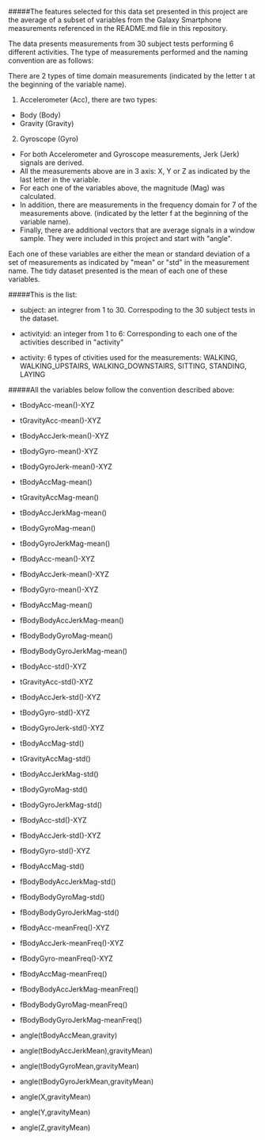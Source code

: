 #####The features selected for this data set presented in this project are the average of a subset of variables from the Galaxy Smartphone measurements referenced in the README.md file in this repository.

The data presents measurements from  30 subject tests performing 6 different activities. The type of measurements performed and the naming convention are as follows:

There are 2 types of time domain measurements (indicated by the letter t at the beginning of the variable name).

1. Accelerometer (Acc), there are two types:
  - Body (Body)
  - Gravity (Gravity)

2. Gyroscope (Gyro)

- For both Accelerometer and Gyroscope measurements, Jerk (Jerk) signals are derived.
- All the measurements above are in 3 axis: X, Y or Z as indicated by the last letter in the variable.
- For each one of the variables above, the magnitude (Mag) was calculated.
- In addition, there are measurements in the frequency domain for 7 of the measurements above. (indicated by the letter f at the beginning of the variable name).
- Finally, there are additional vectors that are average signals in a window sample. They were included in this project and start with "angle".

Each one of these variables are either the mean or standard deviation of a set of measurements as indicated by "mean" or "std" in the measurement name. The tidy dataset presented is the mean of each one of these variables.
 
#####This is the list:

- subject: an integrer from 1 to 30. Correspoding to the 30 subject tests in  the dataset.

- activityid: an integer from 1 to 6: Corresponding to each one of the activities described in "activity"

- activity: 6 types of ctivities used for the measurements: WALKING, WALKING_UPSTAIRS, WALKING_DOWNSTAIRS, SITTING, STANDING, LAYING

#####All the variables below follow the convention described above:

- tBodyAcc-mean()-XYZ

- tGravityAcc-mean()-XYZ

- tBodyAccJerk-mean()-XYZ

- tBodyGyro-mean()-XYZ

- tBodyGyroJerk-mean()-XYZ

- tBodyAccMag-mean()

- tGravityAccMag-mean()

- tBodyAccJerkMag-mean()

- tBodyGyroMag-mean()
 
- tBodyGyroJerkMag-mean()

- fBodyAcc-mean()-XYZ

- fBodyAccJerk-mean()-XYZ

- fBodyGyro-mean()-XYZ

- fBodyAccMag-mean()

- fBodyBodyAccJerkMag-mean()

- fBodyBodyGyroMag-mean()

- fBodyBodyGyroJerkMag-mean()

- tBodyAcc-std()-XYZ

- tGravityAcc-std()-XYZ

- tBodyAccJerk-std()-XYZ

- tBodyGyro-std()-XYZ

- tBodyGyroJerk-std()-XYZ

- tBodyAccMag-std()

- tGravityAccMag-std()

- tBodyAccJerkMag-std()

- tBodyGyroMag-std()

- tBodyGyroJerkMag-std()

- fBodyAcc-std()-XYZ

- fBodyAccJerk-std()-XYZ

- fBodyGyro-std()-XYZ

- fBodyAccMag-std()

- fBodyBodyAccJerkMag-std()

- fBodyBodyGyroMag-std()

- fBodyBodyGyroJerkMag-std()

- fBodyAcc-meanFreq()-XYZ

- fBodyAccJerk-meanFreq()-XYZ

- fBodyGyro-meanFreq()-XYZ

- fBodyAccMag-meanFreq()

- fBodyBodyAccJerkMag-meanFreq()

- fBodyBodyGyroMag-meanFreq()

- fBodyBodyGyroJerkMag-meanFreq()

- angle(tBodyAccMean,gravity)

- angle(tBodyAccJerkMean),gravityMean)

- angle(tBodyGyroMean,gravityMean)

- angle(tBodyGyroJerkMean,gravityMean)

- angle(X,gravityMean)

- angle(Y,gravityMean)

- angle(Z,gravityMean)
